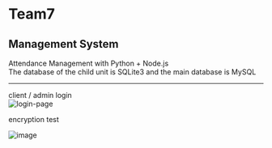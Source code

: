# Team7
Management System  
---

Attendance Management with Python + Node.js  
The database of the child unit is SQLite3 and the main database is MySQL
  
---

client / admin login  
![login-page](https://user-images.githubusercontent.com/60131202/119244562-e4a94680-bbac-11eb-8ddf-dcd6a017b0ba.png)  
  
encryption test  
  
![image](https://user-images.githubusercontent.com/60131202/120108501-5b8fa200-c1a0-11eb-9462-4d8898cb12f3.png)  
